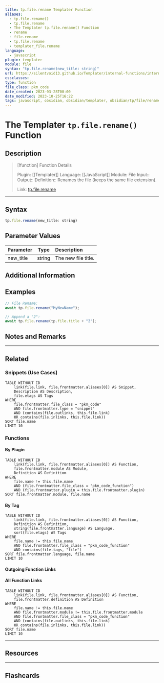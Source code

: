```yaml
---
title: tp.file.rename Templater Function
aliases:
  - tp.file.rename()
  - tp.file.rename
  - The Templater tp.file.rename() Function
  - rename
  - file.rename
  - tp.file.rename
  - templater_file.rename
language:
  - javascript
plugin: templater
module: file
syntax: "tp.file.rename(new_title: string)"
url: https://silentvoid13.github.io/Templater/internal-functions/internal-modules/file-module.html#tpfilerenamenew_title-string
cssclasses:
type: function
file_class: pkm_code
date_created: 2023-03-28T00:00
date_modified: 2023-10-25T16:22
tags: javascript, obsidian, obsidian/templater, obsidian/tp/file/rename
---
```

# The Templater `tp.file.rename()` Function

## Description

> [!function] Function Details
>
> Plugin: [[Templater]]
> Language: [[JavaScript]]
> Module: File
> Input::
> Output::
> Definition:: Renames the file (keeps the same file extension).
>
> Link: [tp.file.rename](https://silentvoid13.github.io/Templater/internal-functions/internal-modules/file-module.html#tpfilerenamenew_title-string)

---

## Syntax

```javascript
tp.file.rename(new_title: string)
```

## Parameter Values

| Parameter |  Type  | Description         |
|:--------- |:------:|:------------------- |
| new_title | string | The new file title. |

## Additional Information

## Examples

```javascript
// File Rename:
await tp.file.rename("MyNewName");

// Append a "2":
await tp.file.rename(tp.file.title + "2");
```

## Notes and Remarks

---

## Related

### Snippets (Use Cases)

<!-- Query limit 10  -->

```dataview
TABLE WITHOUT ID
	link(file.link, file.frontmatter.aliases[0]) AS Snippet,
	Description AS Description,
	file.etags AS Tags
WHERE
	file.frontmatter.file_class = "pkm_code"
	AND file.frontmatter.type = "snippet"
	AND (contains(file.outlinks, this.file.link)
	OR contains(file.inlinks, this.file.link))
SORT file.name
LIMIT 10
```

### Functions

#### By Plugin

```dataview
TABLE WITHOUT ID
	link(file.link, file.frontmatter.aliases[0]) AS Function,
	file.frontmatter.module AS Module,
	Definition AS Definition
WHERE
	file.name != this.file.name
	AND (file.frontmatter.file_class = "pkm_code_function")
	AND (file.frontmatter.plugin = this.file.frontmatter.plugin)
SORT file.frontmatter.module, file.name
```

#### By Tag

<!-- Add tags in contains function as needed  -->
<!-- Query limit 10  -->

```dataview
TABLE WITHOUT ID
	link(file.link, file.frontmatter.aliases[0]) AS Function,
	Definition AS Definition,
	string(file.frontmatter.language) AS Language,
	sort(file.etags) AS Tags
WHERE
	file.name != this.file.name
	AND file.frontmatter.file_class = "pkm_code_function"
	AND contains(file.tags, "file")
SORT file.frontmatter.language, file.name
LIMIT 10
```

#### Outgoing Function Links

<!-- Link related functions here -->

#### All Function Links

<!-- Excluding functions of the same module  -->
<!-- Query limit 10  -->

```dataview
TABLE WITHOUT ID
	link(file.link, file.frontmatter.aliases[0]) AS Function,
	file.frontmatter.definition AS Definition
WHERE
	file.name != this.file.name
	AND file.frontmatter.module != this.file.frontmatter.module
	AND file.frontmatter.file_class = "pkm_code_function"
	AND (contains(file.outlinks, this.file.link)
	OR contains(file.inlinks, this.file.link))
SORT file.name
LIMIT 10
```

---

## Resources

---

## Flashcards
